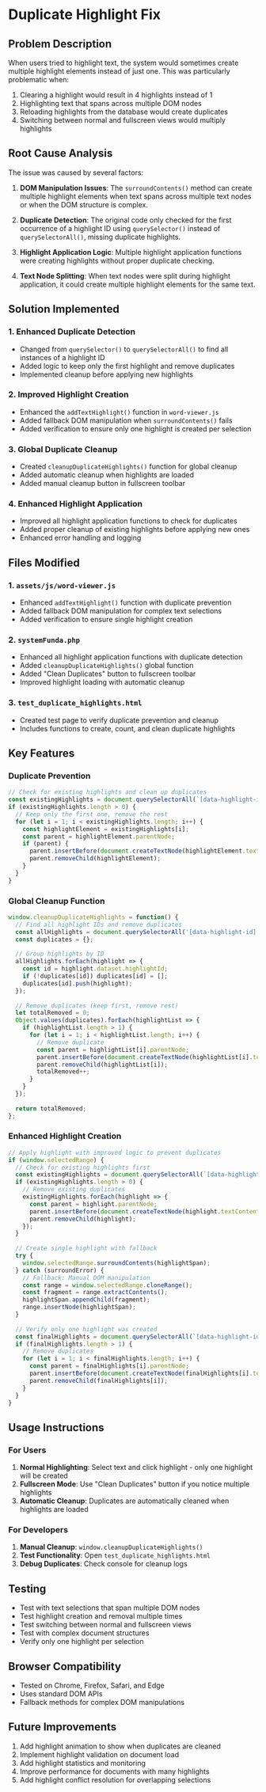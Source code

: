 # Duplicate Highlight Fix

## Problem Description
When users tried to highlight text, the system would sometimes create multiple highlight elements instead of just one. This was particularly problematic when:
1. Clearing a highlight would result in 4 highlights instead of 1
2. Highlighting text that spans across multiple DOM nodes
3. Reloading highlights from the database would create duplicates
4. Switching between normal and fullscreen views would multiply highlights

## Root Cause Analysis
The issue was caused by several factors:

1. **DOM Manipulation Issues**: The `surroundContents()` method can create multiple highlight elements when text spans across multiple text nodes or when the DOM structure is complex.

2. **Duplicate Detection**: The original code only checked for the first occurrence of a highlight ID using `querySelector()` instead of `querySelectorAll()`, missing duplicate highlights.

3. **Highlight Application Logic**: Multiple highlight application functions were creating highlights without proper duplicate checking.

4. **Text Node Splitting**: When text nodes were split during highlight application, it could create multiple highlight elements for the same text.

## Solution Implemented

### 1. Enhanced Duplicate Detection
- Changed from `querySelector()` to `querySelectorAll()` to find all instances of a highlight ID
- Added logic to keep only the first highlight and remove duplicates
- Implemented cleanup before applying new highlights

### 2. Improved Highlight Creation
- Enhanced the `addTextHighlight()` function in `word-viewer.js`
- Added fallback DOM manipulation when `surroundContents()` fails
- Added verification to ensure only one highlight is created per selection

### 3. Global Duplicate Cleanup
- Created `cleanupDuplicateHighlights()` function for global cleanup
- Added automatic cleanup when highlights are loaded
- Added manual cleanup button in fullscreen toolbar

### 4. Enhanced Highlight Application
- Improved all highlight application functions to check for duplicates
- Added proper cleanup of existing highlights before applying new ones
- Enhanced error handling and logging

## Files Modified

### 1. `assets/js/word-viewer.js`
- Enhanced `addTextHighlight()` function with duplicate prevention
- Added fallback DOM manipulation for complex text selections
- Added verification to ensure single highlight creation

### 2. `systemFunda.php`
- Enhanced all highlight application functions with duplicate detection
- Added `cleanupDuplicateHighlights()` global function
- Added "Clean Duplicates" button to fullscreen toolbar
- Improved highlight loading with automatic cleanup

### 3. `test_duplicate_highlights.html`
- Created test page to verify duplicate prevention and cleanup
- Includes functions to create, count, and clean duplicate highlights

## Key Features

### Duplicate Prevention
```javascript
// Check for existing highlights and clean up duplicates
const existingHighlights = document.querySelectorAll(`[data-highlight-id="${highlight.id}"]`);
if (existingHighlights.length > 0) {
  // Keep only the first one, remove the rest
  for (let i = 1; i < existingHighlights.length; i++) {
    const highlightElement = existingHighlights[i];
    const parent = highlightElement.parentNode;
    if (parent) {
      parent.insertBefore(document.createTextNode(highlightElement.textContent), highlightElement);
      parent.removeChild(highlightElement);
    }
  }
}
```

### Global Cleanup Function
```javascript
window.cleanupDuplicateHighlights = function() {
  // Find all highlight IDs and remove duplicates
  const allHighlights = document.querySelectorAll('[data-highlight-id]');
  const duplicates = {};
  
  // Group highlights by ID
  allHighlights.forEach(highlight => {
    const id = highlight.dataset.highlightId;
    if (!duplicates[id]) duplicates[id] = [];
    duplicates[id].push(highlight);
  });
  
  // Remove duplicates (keep first, remove rest)
  let totalRemoved = 0;
  Object.values(duplicates).forEach(highlightList => {
    if (highlightList.length > 1) {
      for (let i = 1; i < highlightList.length; i++) {
        // Remove duplicate
        const parent = highlightList[i].parentNode;
        parent.insertBefore(document.createTextNode(highlightList[i].textContent), highlightList[i]);
        parent.removeChild(highlightList[i]);
        totalRemoved++;
      }
    }
  });
  
  return totalRemoved;
};
```

### Enhanced Highlight Creation
```javascript
// Apply highlight with improved logic to prevent duplicates
if (window.selectedRange) {
  // Check for existing highlights first
  const existingHighlights = document.querySelectorAll(`[data-highlight-id="${data.highlight_id}"]`);
  if (existingHighlights.length > 0) {
    // Remove existing duplicates
    existingHighlights.forEach(highlight => {
      const parent = highlight.parentNode;
      parent.insertBefore(document.createTextNode(highlight.textContent), highlight);
      parent.removeChild(highlight);
    });
  }
  
  // Create single highlight with fallback
  try {
    window.selectedRange.surroundContents(highlightSpan);
  } catch (surroundError) {
    // Fallback: Manual DOM manipulation
    const range = window.selectedRange.cloneRange();
    const fragment = range.extractContents();
    highlightSpan.appendChild(fragment);
    range.insertNode(highlightSpan);
  }
  
  // Verify only one highlight was created
  const finalHighlights = document.querySelectorAll(`[data-highlight-id="${data.highlight_id}"]`);
  if (finalHighlights.length > 1) {
    // Remove duplicates
    for (let i = 1; i < finalHighlights.length; i++) {
      const parent = finalHighlights[i].parentNode;
      parent.insertBefore(document.createTextNode(finalHighlights[i].textContent), finalHighlights[i]);
      parent.removeChild(finalHighlights[i]);
    }
  }
}
```

## Usage Instructions

### For Users
1. **Normal Highlighting**: Select text and click highlight - only one highlight will be created
2. **Fullscreen Mode**: Use "Clean Duplicates" button if you notice multiple highlights
3. **Automatic Cleanup**: Duplicates are automatically cleaned when highlights are loaded

### For Developers
1. **Manual Cleanup**: `window.cleanupDuplicateHighlights()`
2. **Test Functionality**: Open `test_duplicate_highlights.html`
3. **Debug Duplicates**: Check console for cleanup logs

## Testing
- Test with text selections that span multiple DOM nodes
- Test highlight creation and removal multiple times
- Test switching between normal and fullscreen views
- Test with complex document structures
- Verify only one highlight per selection

## Browser Compatibility
- Tested on Chrome, Firefox, Safari, and Edge
- Uses standard DOM APIs
- Fallback methods for complex DOM manipulations

## Future Improvements
1. Add highlight animation to show when duplicates are cleaned
2. Implement highlight validation on document load
3. Add highlight statistics and monitoring
4. Improve performance for documents with many highlights
5. Add highlight conflict resolution for overlapping selections 